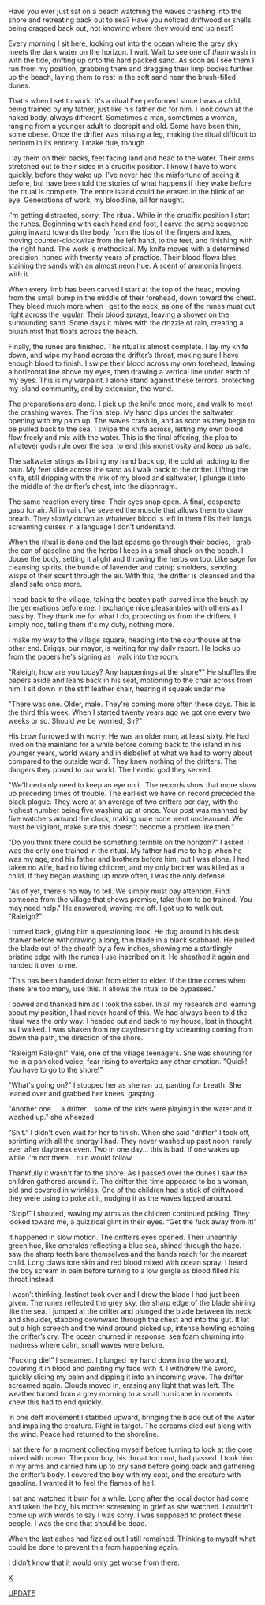 Have you ever just sat on a beach watching the waves crashing into the shore and retreating back out to sea? Have you noticed driftwood or shells being dragged back out, not knowing where they would end up next? 

Every morning I sit here, looking out into the ocean where the grey sky meets the dark water on the horizon. I wait. Wait to see one of *them* wash in with the tide, drifting up onto the hard packed sand. As soon as I see them I run from my position, grabbing them and dragging their limp bodies further up the beach, laying them to rest in the soft sand near the brush-filled dunes.

That's when I set to work. It's a ritual I've performed since I was a child, being trained by my father, just like his father did for him. I look down at the naked body, always different. Sometimes a man, sometimes a woman, ranging from a younger adult to decrepit and old. Some have been thin, some obese. Once the drifter was missing a leg, making the ritual difficult to perform in its entirety. I make due, though.

I lay them on their backs, feet facing land and head to the water. Their arms stretched out to their sides in a crucifix position. I know I have to work quickly, before they wake up. I've never had the misfortune of seeing it before, but have been told the stories of what happens if they wake before the ritual is complete. The entire island could be erased in the blink of an eye. Generations of work, my bloodline, all for naught.

I'm getting distracted, sorry. The ritual. While in the crucifix position I start the runes. Beginning with each hand and foot, I carve the same sequence going inward towards the body, from the tips of the fingers and toes, moving counter-clockwise from the left hand, to the feet, and finishing with the right hand. The work is methodical. My knife moves with a determined precision, honed with twenty years of practice. Their blood flows blue, staining the sands with an almost neon hue. A scent of ammonia lingers with it.

When every limb has been carved I start at the top of the head, moving from the small bump in the middle of their forehead, down toward the chest. They bleed much more when I get to the neck, as one of the runes must cut right across the jugular. Their blood sprays, leaving a shower on the surrounding sand. Some days it mixes with the drizzle of rain, creating a bluish mist that floats across the beach. 

Finally, the runes are finished. The ritual is almost complete. I lay my knife down, and wipe my hand across the drifter’s throat, making sure I have enough blood to finish. I swipe their blood across my own forehead, leaving a horizontal line above my eyes, then drawing a vertical line under each of my eyes. This is my warpaint. I alone stand against these terrors, protecting my island community, and by extension, the world.

The preparations are done. I pick up the knife once more, and walk to meet the crashing waves. The final step. My hand dips under the saltwater, opening with my palm up. The waves crash in, and as soon as they begin to be pulled back to the sea, I swipe the knife across, letting my own blood flow freely and mix with the water. This is the final offering, the plea to whatever gods rule over the sea, to end this monstrosity and keep us safe.

The saltwater stings as I bring my hand back up, the cold air adding to the pain. My feet slide across the sand as I walk back to the drifter. Lifting the knife, still dripping with the mix of my blood and saltwater, I plunge it into the middle of the drifter’s chest, into the diaphragm. 

The same reaction every time. Their eyes snap open. A final, desperate gasp for air. All in vain. I've severed the muscle that allows them to draw breath. They slowly drown as whatever blood is left in them fills their lungs, screaming curses in a language I don't understand.

When the ritual is done and the last spasms go through their bodies, I grab the can of gasoline and the herbs I keep in a small shack on the beach. I douse the body, setting it alight and throwing the herbs on top. Like sage for cleansing spirits, the bundle of lavender and catnip smolders, sending wisps of their scent through the air. With this, the drifter is cleansed and the island safe once more.

I head back to the village, taking the beaten path carved into the brush by the generations before me. I exchange nice pleasantries with others as I pass by. They thank me for what I do, protecting us from the drifters. I simply nod, telling them it's my duty, nothing more.

I make my way to the village square, heading into the courthouse at the other end. Briggs, our mayor, is waiting for my daily report. He looks up from the papers he's signing as I walk into the room.

"Raleigh, how are you today? Any happenings at the shore?" He shuffles the papers aside and leans back in his seat, motioning to the chair across from him. I sit down in the stiff leather chair, hearing it squeak under me.

"There was one. Older, male. They're coming more often these days. This is the third this week. When I started twenty years ago we got one every two weeks or so. Should we be worried, Sir?"

His brow furrowed with worry. He was an older man, at least sixty. He had lived on the mainland for a while before coming back to the island in his younger years, world weary and in disbelief at what we had to worry about compared to the outside world. They knew nothing of the drifters. The dangers they posed to our world. The heretic god they served.

"We'll certainly need to keep an eye on it. The records show that more show up preceding times of trouble. The earliest we have on record preceded the black plague. They were at an average of two drifters per day, with the highest number being five washing up at once. Your post was manned by five watchers around the clock, making sure none went uncleansed. We must be vigilant, make sure this doesn't become a problem like then."

"Do you think there could be something terrible on the horizon?" I asked. I was the only one trained in the ritual. My father had me to help when he was my age, and his father and brothers before him, but I was alone. I had taken no wife, had no living children, and my only brother was killed as a child. If they began washing up more often, I was the only defense.

"As of yet, there's no way to tell. We simply must pay attention. Find someone from the village that shows promise, take them to be trained. You may need help." He answered, waving me off. I got up to walk out. "Raleigh?"

I turned back, giving him a questioning look. He dug around in his desk drawer before withdrawing a long, thin blade in a black scabbard. He pulled the blade out of the sheath by a few inches, showing me a startlingly pristine edge with the runes I use inscribed on it. He sheathed it again and handed it over to me.

"This has been handed down from elder to elder. If the time comes when there are too many, use this. It allows the ritual to be bypassed."

I bowed and thanked him as I took the saber. In all my research and learning about my position, I had never heard of this. We had always been told the ritual was the only way. I headed out and back to my house, lost in thought as I walked. I was shaken from my daydreaming by screaming coming from down the path, the direction of the shore.

"Raleigh! Raleigh!" Vale, one of the village teenagers. She was shouting for me in a panicked voice, fear rising to overtake any other emotion. "Quick! You have to go to the shore!"

"What's going on?" I stopped her as she ran up, panting for breath. She leaned over and grabbed her knees, gasping.

"Another one.... a drifter... some of the kids were playing in the water and it washed up." she wheezed. 

"Shit." I didn't even wait for her to finish. When she said "drifter" I took off, sprinting with all the energy I had. They never washed up past noon, rarely ever after daybreak even. Two in one day... this is bad. If one wakes up while I'm not there... ruin would follow.

Thankfully it wasn't far to the shore. As I passed over the dunes I saw the children gathered around it. The drifter this time appeared to be a woman, old and covered in wrinkles. One of the children had a stick of driftwood they were using to poke at it, nudging it as the waves lapped around. 

“Stop!” I shouted, waving my arms as the children continued poking. They looked toward me, a quizzical glint in their eyes. “Get the fuck away from it!”

It happened in slow motion. The drifte’rs eyes opened. Their unearthly green hue, like emeralds reflecting a blue sea, shined through the haze. I saw the sharp teeth bare themselves and the hands reach for the nearest child. Long claws tore skin and red blood mixed with ocean spray. I heard the boy scream in pain before turning to a low gurgle as blood filled his throat instead. 

I wasn’t thinking. Instinct took over and I drew the blade I had just been given. The runes reflected the grey sky, the sharp edge of the blade shining like the sea. I jumped at the drifter and plunged the blade between its neck and shoulder, stabbing downward through the chest and into the gut. It let out a high screech and the wind around picked up, intense howling echoing the drifter’s cry. The ocean churned in response, sea foam churning into madness where calm, small waves were before. 

“Fucking die!” I screamed. I plunged my hand down into the wound, covering it in blood and painting my face with it. I withdrew the sword, quickly slicing my palm and dipping it into an incoming wave. The drifter screamed again. Clouds moved in, erasing any light that was left. The weather turned from a grey morning to a small hurricane in moments. I knew this had to end quickly. 

In one deft movement I stabbed upward, bringing the blade out of the water and impaling the creature. Right in target. The screams died out along with the wind. Peace had returned to the shoreline. 

I sat there for a moment collecting myself before turning to look at the gore mixed with ocean. The poor boy, his throat torn out, had passed. I took him in my arms and carried him up to dry sand before going back and gathering the drifter’s body. I covered the boy with my coat, and the creature with gasoline. I wanted it to feel the flames of hell. 

I sat and watched it burn for a while. Long after the local doctor had come and taken the boy, his mother screaming in grief as she watched. I couldn’t come up with words to say I was sorry. I was supposed to protect these people. I was the one that should be dead.

When the last ashes had fizzled out I still remained. Thinking to myself what could be done to prevent this from happening again.

I didn’t know that it would only get worse from there. 

[X](https://www.reddit.com/r/Googlyeyes93)

[UPDATE](https://www.reddit.com/r/nosleep/comments/giwvp0/people_wash_up_on_the_shore_of_my_island/?utm_source=share&utm_medium=ios_app&utm_name=iossmf)